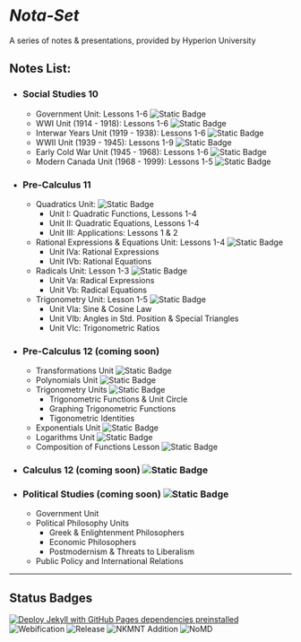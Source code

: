 # ***Nota-Set***
A series of notes & presentations, provided by Hyperion University
## **Notes List:**
* ### Social Studies 10
    - Government Unit: Lessons 1-6 ![Static Badge](https://img.shields.io/badge/HTML-Standard-brightgreen?logo=adguard&logoColor=brightgreen)
    - WWI Unit (1914 - 1918): Lessons 1-6 ![Static Badge](https://img.shields.io/badge/HTML-Standard-brightgreen?logo=adguard&logoColor=brightgreen)
    - Interwar Years Unit (1919 - 1938): Lessons 1-6 ![Static Badge](https://img.shields.io/badge/HTML-Standard-brightgreen?logo=adguard&logoColor=brightgreen)
    - WWII Unit (1939 - 1945): Lessons 1-9 ![Static Badge](https://img.shields.io/badge/HTML-Apr%2FMay-%23ff4d00?logo=adguard&logoColor=brightgreen)
    - Early Cold War Unit (1945 - 1968): Lessons 1-6 ![Static Badge](https://img.shields.io/badge/HTML-May-red?logo=adguard&logoColor=brightgreen)
    - Modern Canada Unit (1968 - 1999): Lessons 1-5 ![Static Badge](https://img.shields.io/badge/HTML-May-red?logo=adguard&logoColor=brightgreen)
* ### Pre-Calculus 11
    - Quadratics Unit: ![Static Badge](https://img.shields.io/badge/HTML-Standard-brightgreen?logo=adguard&logoColor=brightgreen)
        - Unit I: Quadratic Functions, Lessons 1-4 
        - Unit II: Quadratic Equations, Lessons 1-4
        - Unit III: Applications: Lessons 1 & 2
    - Rational Expressions & Equations Unit: Lessons 1-4 ![Static Badge](https://img.shields.io/badge/HTML-Mar%2FApr-orange?logo=adguard&logoColor=brightgreen)
        - Unit IVa: Rational Expressions
        - Unit IVb: Rational Equations
    - Radicals Unit: Lesson 1-3 ![Static Badge](https://img.shields.io/badge/HTML-Mar%2FApr-orange?logo=adguard&logoColor=brightgreen)
        - Unit Va: Radical Expressions
        - Unit Vb: Radical Equations
    - Trigonometry Unit: Lesson 1-5 ![Static Badge](https://img.shields.io/badge/HTML-Apr%2FMay-%23ff4d00?logo=adguard&logoColor=brightgreen)
        - Unit VIa: Sine & Cosine Law
        - Unit VIb: Angles in Std. Position & Special Triangles
        - Unit VIc: Trigonometric Ratios
* ### Pre-Calculus 12 (coming soon) 
    - Transformations Unit ![Static Badge](https://img.shields.io/badge/HTML-Standard-brightgreen?logo=adguard&logoColor=brightgreen)
    - Polynomials Unit ![Static Badge](https://img.shields.io/badge/HTML-Standard-brightgreen?logo=adguard&logoColor=brightgreen)
    - Trigonometry Units ![Static Badge](https://img.shields.io/badge/HTML-Early_Jun-darkred?logo=adguard&logoColor=brightgreen)
        - Trigonometric Functions & Unit Circle
        - Graphing Trigonometric Functions
        - Tigonometric Identities
    - Exponentials Unit ![Static Badge](https://img.shields.io/badge/HTML-Late_Jun-darkred?logo=adguard&logoColor=brightgreen)
    - Logarithms Unit ![Static Badge](https://img.shields.io/badge/HTML-Late_Jun-darkred?logo=adguard&logoColor=brightgreen)
    - Composition of Functions Lesson ![Static Badge](https://img.shields.io/badge/HTML-Late_Jun-darkred?logo=adguard&logoColor=brightgreen)
* ### Calculus 12 (coming soon) ![Static Badge](https://img.shields.io/badge/HTML-Standard-brightgreen?logo=adguard&logoColor=brightgreen)
* ### Political Studies (coming soon) ![Static Badge](https://img.shields.io/badge/HTML-Standard-brightgreen?logo=adguard&logoColor=brightgreen)
    - Government Unit
    - Political Philosophy Units
        - Greek & Enlightenment Philosophers
        - Economic Philosophers
        - Postmodernism & Threats to Liberalism
    - Public Policy and International Relations

---
## **Status Badges**
[![Deploy Jekyll with GitHub Pages dependencies preinstalled](https://github.com/HyperionU/Nota-Set/actions/workflows/jekyll-gh-pages.yml/badge.svg)](https://github.com/HyperionU/Nota-Set/actions/workflows/jekyll-gh-pages.yml) 
![Webification](https://img.shields.io/badge/Webified-True-limegreen)
![Release](https://img.shields.io/github/v/release/HyperionU/Nota-Set?color=darkred) 
![NKMNT Addition](https://img.shields.io/badge/NKMNT-Done-limegreen)
![NoMD](https://img.shields.io/badge/NoMD-Stage_3-darkred?logo=adguard&logoColor=brightgreen)
